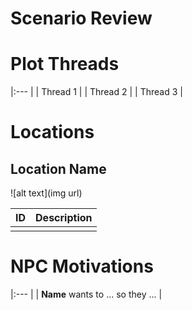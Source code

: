 # Scenario Review


# Plot Threads
|:--- |
| Thread 1 |
| Thread 2 |
| Thread 3 |

# Locations

## Location Name

![alt text](img url)

| ID | Description |
|:---:|:--- |
|  |  |

# NPC Motivations
|:--- |
| **Name** wants to ... so they ... |